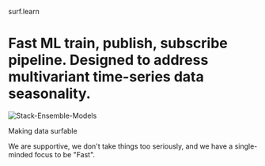 surf.learn

#  Fast ML train, publish, subscribe pipeline. Designed to address multivariant time-series data seasonality.


![Stack-Ensemble-Models](https://user-images.githubusercontent.com/64109384/204010932-8c3380e0-dc6d-4407-814d-2095bb168f16.jpeg)


Making data surfable

We are supportive, we don't take things too seriously, and we have a single-minded focus to be "Fast".
